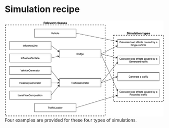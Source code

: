 Simulation recipe
=================
![Simulation recipe](https://raw.githubusercontent.com/ccaprani/btls/main/docs/source/images/Sim_recipe.png)
Four examples are provided for these four types of simulations. 

